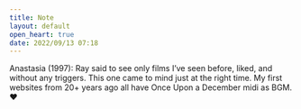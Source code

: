 ```yaml
---
title: Note
layout: default
open_heart: true
date: 2022/09/13 07:18
---
```


Anastasia (1997): Ray said to see only films I’ve seen before, liked, and without any triggers. This one came to mind just at the right time. My first websites from 20+ years ago all have Once Upon a December midi as BGM. ♥︎
